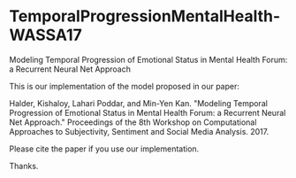 # TemporalProgressionMentalHealth-WASSA17
Modeling Temporal Progression of Emotional Status in Mental Health Forum: a Recurrent Neural Net Approach

This is our implementation of the model proposed in our paper:

Halder, Kishaloy, Lahari Poddar, and Min-Yen Kan. "Modeling Temporal Progression of Emotional Status in Mental Health Forum: a Recurrent Neural Net Approach." Proceedings of the 8th Workshop on Computational Approaches to Subjectivity, Sentiment and Social Media Analysis. 2017.

Please cite the paper if you use our implementation.

Thanks.
